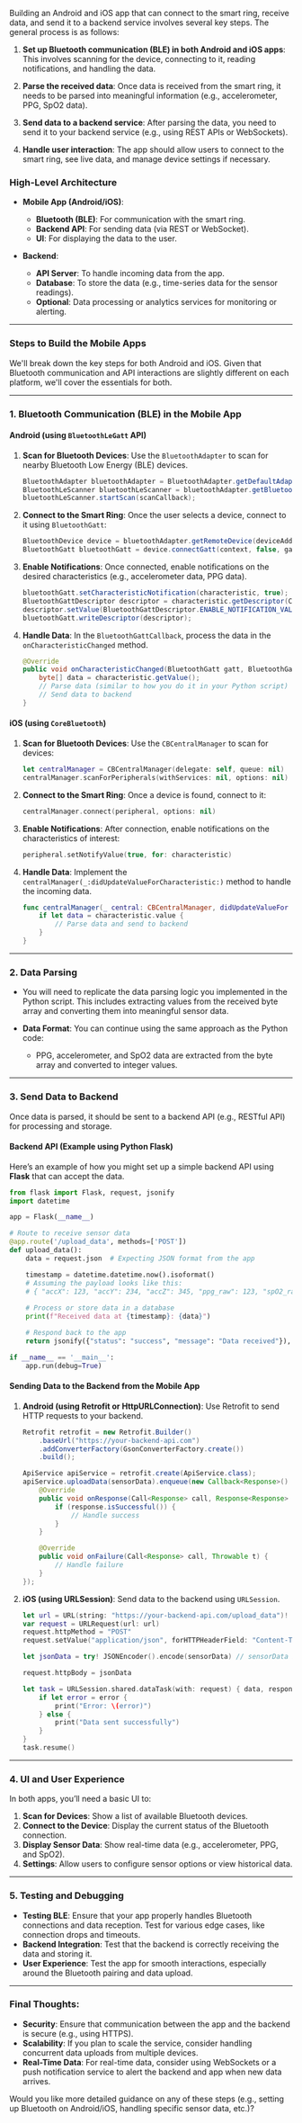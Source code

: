 Building an Android and iOS app that can connect to the smart ring, receive data, and send it to a backend service involves several key steps. The general process is as follows:

1. **Set up Bluetooth communication (BLE) in both Android and iOS apps**: This involves scanning for the device, connecting to it, reading notifications, and handling the data.

2. **Parse the received data**: Once data is received from the smart ring, it needs to be parsed into meaningful information (e.g., accelerometer, PPG, SpO2 data).

3. **Send data to a backend service**: After parsing the data, you need to send it to your backend service (e.g., using REST APIs or WebSockets).

4. **Handle user interaction**: The app should allow users to connect to the smart ring, see live data, and manage device settings if necessary.

### High-Level Architecture

- **Mobile App (Android/iOS)**:
  - **Bluetooth (BLE)**: For communication with the smart ring.
  - **Backend API**: For sending data (via REST or WebSocket).
  - **UI**: For displaying the data to the user.

- **Backend**:
  - **API Server**: To handle incoming data from the app.
  - **Database**: To store the data (e.g., time-series data for the sensor readings).
  - **Optional**: Data processing or analytics services for monitoring or alerting.

---

### Steps to Build the Mobile Apps

We'll break down the key steps for both Android and iOS. Given that Bluetooth communication and API interactions are slightly different on each platform, we'll cover the essentials for both.

---

### **1. Bluetooth Communication (BLE) in the Mobile App**

#### Android (using `BluetoothLeGatt` API)

1. **Scan for Bluetooth Devices**: Use the `BluetoothAdapter` to scan for nearby Bluetooth Low Energy (BLE) devices.

   ```java
   BluetoothAdapter bluetoothAdapter = BluetoothAdapter.getDefaultAdapter();
   BluetoothLeScanner bluetoothLeScanner = bluetoothAdapter.getBluetoothLeScanner();
   bluetoothLeScanner.startScan(scanCallback);
   ```

2. **Connect to the Smart Ring**: Once the user selects a device, connect to it using `BluetoothGatt`:

   ```java
   BluetoothDevice device = bluetoothAdapter.getRemoteDevice(deviceAddress);
   BluetoothGatt bluetoothGatt = device.connectGatt(context, false, gattCallback);
   ```

3. **Enable Notifications**: Once connected, enable notifications on the desired characteristics (e.g., accelerometer data, PPG data).

   ```java
   bluetoothGatt.setCharacteristicNotification(characteristic, true);
   BluetoothGattDescriptor descriptor = characteristic.getDescriptor(CLIENT_CHARACTERISTIC_CONFIG);
   descriptor.setValue(BluetoothGattDescriptor.ENABLE_NOTIFICATION_VALUE);
   bluetoothGatt.writeDescriptor(descriptor);
   ```

4. **Handle Data**: In the `BluetoothGattCallback`, process the data in the `onCharacteristicChanged` method.

   ```java
   @Override
   public void onCharacteristicChanged(BluetoothGatt gatt, BluetoothGattCharacteristic characteristic) {
       byte[] data = characteristic.getValue();
       // Parse data (similar to how you do it in your Python script)
       // Send data to backend
   }
   ```

#### iOS (using `CoreBluetooth`)

1. **Scan for Bluetooth Devices**: Use the `CBCentralManager` to scan for devices:

   ```swift
   let centralManager = CBCentralManager(delegate: self, queue: nil)
   centralManager.scanForPeripherals(withServices: nil, options: nil)
   ```

2. **Connect to the Smart Ring**: Once a device is found, connect to it:

   ```swift
   centralManager.connect(peripheral, options: nil)
   ```

3. **Enable Notifications**: After connection, enable notifications on the characteristics of interest:

   ```swift
   peripheral.setNotifyValue(true, for: characteristic)
   ```

4. **Handle Data**: Implement the `centralManager(_:didUpdateValueForCharacteristic:)` method to handle the incoming data.

   ```swift
   func centralManager(_ central: CBCentralManager, didUpdateValueFor characteristic: CBCharacteristic, error: Error?) {
       if let data = characteristic.value {
           // Parse data and send to backend
       }
   }
   ```

---

### **2. Data Parsing**

- You will need to replicate the data parsing logic you implemented in the Python script. This includes extracting values from the received byte array and converting them into meaningful sensor data.

- **Data Format**: You can continue using the same approach as the Python code:
    - PPG, accelerometer, and SpO2 data are extracted from the byte array and converted to integer values.

---

### **3. Send Data to Backend**

Once data is parsed, it should be sent to a backend API (e.g., RESTful API) for processing and storage.

#### Backend API (Example using Python Flask)

Here’s an example of how you might set up a simple backend API using **Flask** that can accept the data.

```python
from flask import Flask, request, jsonify
import datetime

app = Flask(__name__)

# Route to receive sensor data
@app.route('/upload_data', methods=['POST'])
def upload_data():
    data = request.json  # Expecting JSON format from the app

    timestamp = datetime.datetime.now().isoformat()
    # Assuming the payload looks like this:
    # { "accX": 123, "accY": 234, "accZ": 345, "ppg_raw": 123, "spO2_raw": 99 }
    
    # Process or store data in a database
    print(f"Received data at {timestamp}: {data}")

    # Respond back to the app
    return jsonify({"status": "success", "message": "Data received"}), 200

if __name__ == '__main__':
    app.run(debug=True)
```

#### Sending Data to the Backend from the Mobile App

1. **Android (using Retrofit or HttpURLConnection)**:
   Use Retrofit to send HTTP requests to your backend.

   ```java
   Retrofit retrofit = new Retrofit.Builder()
       .baseUrl("https://your-backend-api.com")
       .addConverterFactory(GsonConverterFactory.create())
       .build();

   ApiService apiService = retrofit.create(ApiService.class);
   apiService.uploadData(sensorData).enqueue(new Callback<Response>() {
       @Override
       public void onResponse(Call<Response> call, Response<Response> response) {
           if (response.isSuccessful()) {
               // Handle success
           }
       }

       @Override
       public void onFailure(Call<Response> call, Throwable t) {
           // Handle failure
       }
   });
   ```

2. **iOS (using URLSession)**:
   Send data to the backend using `URLSession`.

   ```swift
   let url = URL(string: "https://your-backend-api.com/upload_data")!
   var request = URLRequest(url: url)
   request.httpMethod = "POST"
   request.setValue("application/json", forHTTPHeaderField: "Content-Type")
   
   let jsonData = try! JSONEncoder().encode(sensorData) // sensorData is a Codable struct
   
   request.httpBody = jsonData
   
   let task = URLSession.shared.dataTask(with: request) { data, response, error in
       if let error = error {
           print("Error: \(error)")
       } else {
           print("Data sent successfully")
       }
   }
   task.resume()
   ```

---

### **4. UI and User Experience**

In both apps, you’ll need a basic UI to:

1. **Scan for Devices**: Show a list of available Bluetooth devices.
2. **Connect to the Device**: Display the current status of the Bluetooth connection.
3. **Display Sensor Data**: Show real-time data (e.g., accelerometer, PPG, and SpO2).
4. **Settings**: Allow users to configure sensor options or view historical data.

---

### **5. Testing and Debugging**

- **Testing BLE**: Ensure that your app properly handles Bluetooth connections and data reception. Test for various edge cases, like connection drops and timeouts.
- **Backend Integration**: Test that the backend is correctly receiving the data and storing it.
- **User Experience**: Test the app for smooth interactions, especially around the Bluetooth pairing and data upload.

---

### Final Thoughts:

- **Security**: Ensure that communication between the app and the backend is secure (e.g., using HTTPS).
- **Scalability**: If you plan to scale the service, consider handling concurrent data uploads from multiple devices.
- **Real-Time Data**: For real-time data, consider using WebSockets or a push notification service to alert the backend and app when new data arrives.

Would you like more detailed guidance on any of these steps (e.g., setting up Bluetooth on Android/iOS, handling specific sensor data, etc.)?
